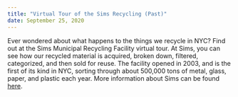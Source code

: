 ```yaml
---
title: "Virtual Tour of the Sims Recycling (Past)"
date: September 25, 2020
---
```


Ever wondered about what happens to the things we recycle in NYC? Find out at the Sims Municipal Recycling Facility virtual tour. At Sims, you can see how our recycled material is acquired, broken down, filtered, categorized, and then sold for reuse. The facility opened in 2003, and is the first of its kind in NYC, sorting through about 500,000 tons of metal, glass, paper, and plastic each year. More information about Sims can be found [here](https://www.simsmunicipal.com/about/).
